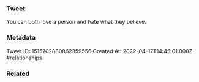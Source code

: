 ### Tweet
You can both love a person and hate what they believe.

### Metadata
Tweet ID: 1515702880862359556
Created At: 2022-04-17T14:45:01.000Z
#relationships 

### Related

